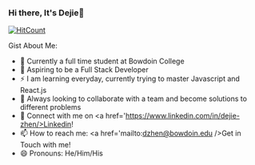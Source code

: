 ### Hi there, It's Dejie👋

[![HitCount](http://hits.dwyl.com/dejiezhen/dejiezhen.svg)](http://hits.dwyl.com/dejiezhen/dejiezhen)

Gist About Me:
- 🏫 Currently a full time student at Bowdoin College
- 🔭 Aspiring to be a Full Stack Developer 
- ⚡ I am learning everyday, currently trying to master Javascript and React.js
- 👯 Always looking to collaborate with a team and become solutions to different problems 
- 🤝 Connect with me on <a href='https://www.linkedin.com/in/dejie-zhen/>Linkedin!
- 📫 How to reach me: <a href='mailto:dzhen@bowdoin.edu />Get in Touch with me!
- 😄 Pronouns: He/Him/His
